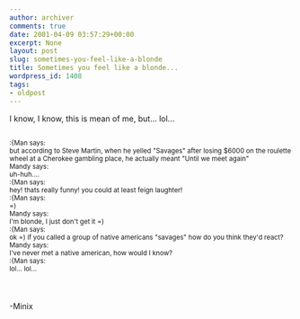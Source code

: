 ```yaml
---
author: archiver
comments: true
date: 2001-04-09 03:57:29+00:00
excerpt: None
layout: post
slug: sometimes-you-feel-like-a-blonde
title: Sometimes you feel like a blonde...
wordpress_id: 1408
tags:
- oldpost
---
```


I know, I know, this is mean of me, but... lol...<br /><small><br /> <br /> :{Man says:<br />but according to Steve Martin, when he yelled "Savages" after losing $6000 on the roulette wheel at a Cherokee gambling place, he actually meant "Until we meet again"<br /> Mandy  says:<br />uh-huh....<br /> :{Man says:<br />hey! thats really funny! you could at least feign laughter!<br /> :{Man says:<br />=)<br /> Mandy  says:<br />I'm blonde, I just don't get it =)<br /> :{Man says:<br />ok =)  if you called a group of native americans "savages"  how do you think they'd react?<br /> Mandy  says:<br />I've never met a native american, how would I know?<br /> :{Man says:<br />lol... lol...<br /></small><br /><br /><br />-Minix
